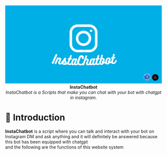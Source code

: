 <p align="center">
  <img src="https://github.com/Dappy-Net/instragram-chatbot/blob/main/assets/Copy%20of%20Text%20to%20semaphore.png?raw=true"> <br>
  <b>InstaChatbot</b> <br>
  <i>InstaChatbot is a Scripts that make you can chat with your bot with chatgpt in instagram.</i>
</p>

# 🚩 Introduction

<p><b>InstaChatbot</b> is a script where you can talk and interact with your bot on Instagram DM and ask anything and it will definitely be answered because this bot has been equipped with chatgpt<br>
and the following are the functions of this website system</p>
